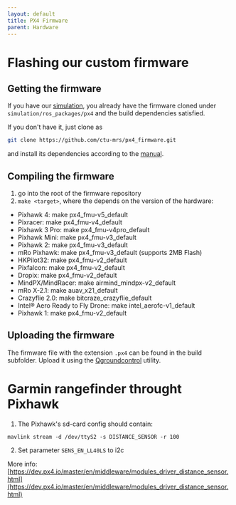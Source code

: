 ```yaml
---
layout: default
title: PX4 Firmware
parent: Hardware
---
```


# Flashing our custom firmware

## Getting the firmware

If you have our [simulation](https://github.com/ctu-mrs/simulation), you already have the firmware cloned under `simulation/ros_packages/px4` and the build dependencies satisfied.

If you don't have it, just clone as
```bash
git clone https://github.com/ctu-mrs/px4_firmware.git
```
and install its dependencies according to the [manual](https://dev.px4.io/master/en/setup/building_px4.html).

## Compiling the firmware

1. go into the root of the firmware repository
2. `make <target>`, where the <target> depends on the version of the hardware:
  * Pixhawk 4: make px4_fmu-v5_default
  * Pixracer: make px4_fmu-v4_default
  * Pixhawk 3 Pro: make px4_fmu-v4pro_default
  * Pixhawk Mini: make px4_fmu-v3_default
  * Pixhawk 2: make px4_fmu-v3_default
  * mRo Pixhawk: make px4_fmu-v3_default (supports 2MB Flash)
  * HKPilot32: make px4_fmu-v2_default
  * Pixfalcon: make px4_fmu-v2_default
  * Dropix: make px4_fmu-v2_default
  * MindPX/MindRacer: make airmind_mindpx-v2_default
  * mRo X-2.1: make auav_x21_default
  * Crazyflie 2.0: make bitcraze_crazyflie_default
  * Intel® Aero Ready to Fly Drone: make intel_aerofc-v1_default
  * Pixhawk 1: make px4_fmu-v2_default

## Uploading the firmware

The firmware file with the extension `.px4` can be found in the build subfolder.
Upload it using the [Qgroundcontrol](http://qgroundcontrol.com/) utility.

# Garmin rangefinder throught Pixhawk

1. The Pixhawk's sd-card config should contain:
```
mavlink stream -d /dev/ttyS2 -s DISTANCE_SENSOR -r 100
```
2. Set parameter `SENS_EN_LL40LS` to i2c

More info: [https://dev.px4.io/master/en/middleware/modules_driver_distance_sensor.html](https://dev.px4.io/master/en/middleware/modules_driver_distance_sensor.html)
